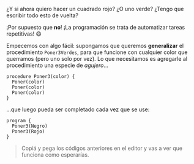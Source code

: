 ¿Y si ahora quiero hacer un cuadrado rojo? ¿O uno verde? ¿Tengo que escribir todo esto de vuelta? 

¡Por supuesto que **no**! ¡La programación se trata de automatizar tareas repetitivas! :smile:

Empecemos con algo fácil: supongamos que queremos **generalizar** el procedimiento `Poner3Verdes`, para que funcione con cualquier color que querramos (pero uno solo por vez). Lo que necesitamos es agregarle al procedimiento una especie de _agujero_...

```gobstones
procedure Poner3(color) {
  Poner(color)
  Poner(color)
  Poner(color)
}
```

...que luego pueda ser completado cada vez que se use: 

```gobstones
program {
  Poner3(Negro)
  Poner3(Rojo)
}
```

> Copiá y pega los códigos anteriores en el editor y vas a ver que funciona como esperarías.

